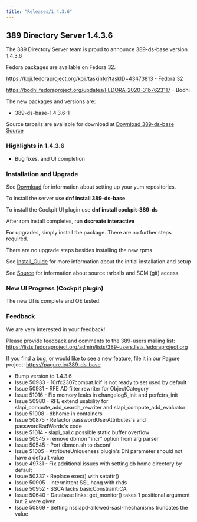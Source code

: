 ```yaml
---
title: "Releases/1.4.3.6"
---
```


389 Directory Server 1.4.3.6
-----------------------------

The 389 Directory Server team is proud to announce 389-ds-base version 1.4.3.6

Fedora packages are available on Fedora 32.

<https://koji.fedoraproject.org/koji/taskinfo?taskID=43473813> - Fedora 32

<https://bodhi.fedoraproject.org/updates/FEDORA-2020-31b7623117> - Bodhi


The new packages and versions are:

- 389-ds-base-1.4.3.6-1

Source tarballs are available for download at [Download 389-ds-base Source](https://releases.pagure.org/389-ds-base/389-ds-base-1.4.3.6.tar.bz2)

### Highlights in 1.4.3.6

- Bug fixes, and UI completion

### Installation and Upgrade 

See [Download](../download.html) for information about setting up your yum repositories.

To install the server use **dnf install 389-ds-base**

To install the Cockpit UI plugin use **dnf install cockpit-389-ds**

After rpm install completes, run **dscreate interactive**

For upgrades, simply install the package.  There are no further steps required.

There are no upgrade steps besides installing the new rpms 

See [Install\_Guide](../howto/howto-install-389.html) for more information about the initial installation and setup

See [Source](../development/source.html) for information about source tarballs and SCM (git) access.

### New UI Progress (Cockpit plugin)

The new UI is complete and QE tested.

### Feedback

We are very interested in your feedback!

Please provide feedback and comments to the 389-users mailing list: <https://lists.fedoraproject.org/admin/lists/389-users.lists.fedoraproject.org>

If you find a bug, or would like to see a new feature, file it in our Pagure project: <https://pagure.io/389-ds-base>

- Bump version to 1.4.3.6
- Issue 50933 - 10rfc2307compat.ldif is not ready to set used by default
- Issue 50931 - RFE AD filter rewriter for ObjectCategory
- Issue 51016 - Fix memory leaks in changelog5_init and perfctrs_init
- Issue 50980 - RFE extend usability for slapi_compute_add_search_rewriter and slapi_compute_add_evaluator
- Issue 51008 - dbhome in containers
- Issue 50875 - Refactor passwordUserAttributes's and passwordBadWords's code
- Issue 51014 - slapi_pal.c possible static buffer overflow
- Issue 50545 - remove dbmon "incr" option from arg parser
- Issue 50545 - Port dbmon.sh to dsconf
- Issue 51005 - AttributeUniqueness plugin's DN parameter should not have a default value
- Issue 49731 - Fix additional issues with setting db home directory by default
- Issue 50337 - Replace exec() with setattr()
- Issue 50905 - intermittent SSL hang with rhds
- Issue 50952 - SSCA lacks basicConstraint:CA
- Issue 50640 - Database links: get_monitor() takes 1 positional argument but 2 were given
- Issue 50869 - Setting nsslapd-allowed-sasl-mechanisms truncates the value


